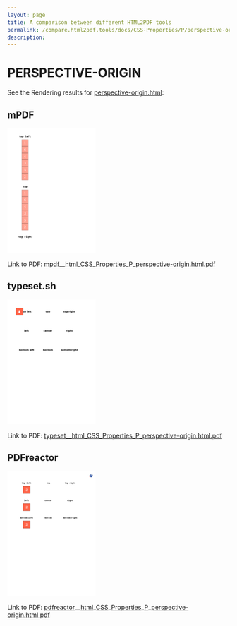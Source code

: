 ```yaml
---
layout: page
title: A comparison between different HTML2PDF tools
permalink: /compare.html2pdf.tools/docs/CSS-Properties/P/perspective-origin.md
description: 
---
```


# PERSPECTIVE-ORIGIN

See the Rendering results for [perspective-origin.html](/html/CSS%20Properties/P/perspective-origin.html):

## mPDF
![](mpdf__html_CSS_Properties_P_perspective-origin.html.png) 

Link to PDF: [mpdf__html_CSS_Properties_P_perspective-origin.html.pdf](mpdf__html_CSS_Properties_P_perspective-origin.html.pdf)

## typeset.sh
![](typeset__html_CSS_Properties_P_perspective-origin.html.png) 

Link to PDF: [typeset__html_CSS_Properties_P_perspective-origin.html.pdf](typeset__html_CSS_Properties_P_perspective-origin.html.pdf)

## PDFreactor
![](pdfreactor__html_CSS_Properties_P_perspective-origin.html.png) 

Link to PDF: [pdfreactor__html_CSS_Properties_P_perspective-origin.html.pdf](pdfreactor__html_CSS_Properties_P_perspective-origin.html.pdf)
